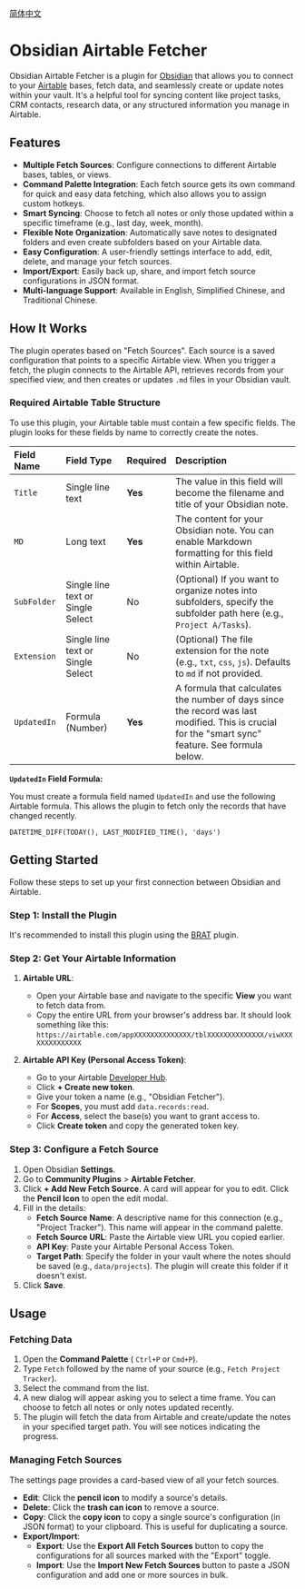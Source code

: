 [简体中文](README_zh-cn.md)

# Obsidian Airtable Fetcher

Obsidian Airtable Fetcher is a plugin for [Obsidian](https://obsidian.md) that allows you to connect to your [Airtable](https://airtable.com/) bases, fetch data, and seamlessly create or update notes within your vault. It's a helpful tool for syncing content like project tasks, CRM contacts, research data, or any structured information you manage in Airtable.

## Features

- **Multiple Fetch Sources**: Configure connections to different Airtable bases, tables, or views.
- **Command Palette Integration**: Each fetch source gets its own command for quick and easy data fetching, which also allows you to assign custom hotkeys.
- **Smart Syncing**: Choose to fetch all notes or only those updated within a specific timeframe (e.g., last day, week, month).
- **Flexible Note Organization**: Automatically save notes to designated folders and even create subfolders based on your Airtable data.
- **Easy Configuration**: A user-friendly settings interface to add, edit, delete, and manage your fetch sources.
- **Import/Export**: Easily back up, share, and import fetch source configurations in JSON format.
- **Multi-language Support**: Available in English, Simplified Chinese, and Traditional Chinese.

## How It Works

The plugin operates based on "Fetch Sources". Each source is a saved configuration that points to a specific Airtable view. When you trigger a fetch, the plugin connects to the Airtable API, retrieves records from your specified view, and then creates or updates `.md` files in your Obsidian vault.

### Required Airtable Table Structure

To use this plugin, your Airtable table must contain a few specific fields. The plugin looks for these fields by name to correctly create the notes.

| Field Name  | Field Type                   | Required | Description                                                                                                                            |
| :---------- | :--------------------------- | :------- | :----------------------------------------------------------------------------------------------------------------------------------------------------- |
| `Title`     | Single line text             | **Yes**  | The value in this field will become the filename and title of your Obsidian note.                                                                      |
| `MD`        | Long text                    | **Yes**  | The content for your Obsidian note. You can enable Markdown formatting for this field within Airtable.                                                 |
| `SubFolder` | Single line text or Single Select | No       | (Optional) If you want to organize notes into subfolders, specify the subfolder path here (e.g., `Project A/Tasks`).                                    |
| `Extension` | Single line text or Single Select | No       | (Optional) The file extension for the note (e.g., `txt`, `css`, `js`). Defaults to `md` if not provided.                                           |
| `UpdatedIn` | Formula (Number)             | **Yes**  | A formula that calculates the number of days since the record was last modified. This is crucial for the "smart sync" feature. See formula below. |

**`UpdatedIn` Field Formula:**

You must create a formula field named `UpdatedIn` and use the following Airtable formula. This allows the plugin to fetch only the records that have changed recently.

```
DATETIME_DIFF(TODAY(), LAST_MODIFIED_TIME(), 'days')
```

## Getting Started

Follow these steps to set up your first connection between Obsidian and Airtable.

### Step 1: Install the Plugin

It's recommended to install this plugin using the [BRAT](https://github.com/TfTHacker/obsidian42-brat) plugin.

### Step 2: Get Your Airtable Information

1.  **Airtable URL**:
    - Open your Airtable base and navigate to the specific **View** you want to fetch data from.
    - Copy the entire URL from your browser's address bar. It should look something like this: `https://airtable.com/appXXXXXXXXXXXXXX/tblXXXXXXXXXXXXXX/viwXXXXXXXXXXXXXX`

2.  **Airtable API Key (Personal Access Token)**:
    - Go to your Airtable [Developer Hub](https://airtable.com/create/tokens).
    - Click **+ Create new token**.
    - Give your token a name (e.g., "Obsidian Fetcher").
    - For **Scopes**, you must add `data.records:read`.
    - For **Access**, select the base(s) you want to grant access to.
    - Click **Create token** and copy the generated token key.

### Step 3: Configure a Fetch Source

1.  Open Obsidian **Settings**.
2.  Go to **Community Plugins** > **Airtable Fetcher**.
3.  Click **+ Add New Fetch Source**. A card will appear for you to edit. Click the **Pencil Icon** to open the edit modal.
4.  Fill in the details:
    - **Fetch Source Name**: A descriptive name for this connection (e.g., "Project Tracker"). This name will appear in the command palette.
    - **Fetch Source URL**: Paste the Airtable view URL you copied earlier.
    - **API Key**: Paste your Airtable Personal Access Token.
    - **Target Path**: Specify the folder in your vault where the notes should be saved (e.g., `data/projects`). The plugin will create this folder if it doesn't exist.
5.  Click **Save**.

## Usage

### Fetching Data

1.  Open the **Command Palette** ( `Ctrl+P` or `Cmd+P`).
2.  Type `Fetch` followed by the name of your source (e.g., `Fetch Project Tracker`).
3.  Select the command from the list.
4.  A new dialog will appear asking you to select a time frame. You can choose to fetch all notes or only notes updated recently.
5.  The plugin will fetch the data from Airtable and create/update the notes in your specified target path. You will see notices indicating the progress.

### Managing Fetch Sources

The settings page provides a card-based view of all your fetch sources.

- **Edit**: Click the **pencil icon** to modify a source's details.
- **Delete**: Click the **trash can icon** to remove a source.
- **Copy**: Click the **copy icon** to copy a single source's configuration (in JSON format) to your clipboard. This is useful for duplicating a source.
- **Export/Import**:
    - **Export**: Use the **Export All Fetch Sources** button to copy the configurations for all sources marked with the "Export" toggle.
    - **Import**: Use the **Import New Fetch Sources** button to paste a JSON configuration and add one or more sources in bulk.
